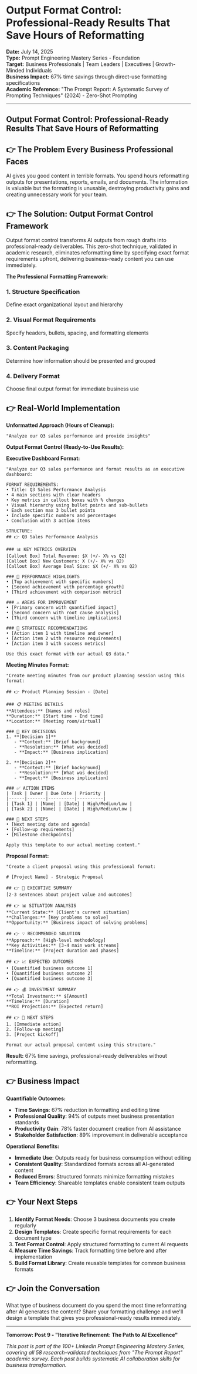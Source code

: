 # Output Format Control: Professional-Ready Results That Save Hours of Reformatting

**Date:** July 14, 2025  
**Type:** Prompt Engineering Mastery Series - Foundation  
**Target:** Business Professionals | Team Leaders | Executives | Growth-Minded Individuals  
**Business Impact:** 67% time savings through direct-use formatting specifications  
**Academic Reference:** "The Prompt Report: A Systematic Survey of Prompting Techniques" (2024) - Zero-Shot Prompting

---

## Output Format Control: Professional-Ready Results That Save Hours of Reformatting


## 👉 The Problem Every Business Professional Faces

AI gives you good content in terrible formats. You spend hours reformatting outputs for presentations, reports, emails, and documents. The information is valuable but the formatting is unusable, destroying productivity gains and creating unnecessary work for your team.

## 👉 The Solution: Output Format Control Framework

Output format control transforms AI outputs from rough drafts into professional-ready deliverables. This zero-shot technique, validated in academic research, eliminates reformatting time by specifying exact format requirements upfront, delivering business-ready content you can use immediately.

**The Professional Formatting Framework:**

### **1. Structure Specification**
Define exact organizational layout and hierarchy

### **2. Visual Format Requirements**
Specify headers, bullets, spacing, and formatting elements

### **3. Content Packaging**
Determine how information should be presented and grouped

### **4. Delivery Format**
Choose final output format for immediate business use

## 👉 Real-World Implementation

**Unformatted Approach (Hours of Cleanup):**
```
"Analyze our Q3 sales performance and provide insights"
```

**Output Format Control (Ready-to-Use Results):**

**Executive Dashboard Format:**
```
"Analyze our Q3 sales performance and format results as an executive dashboard:

FORMAT REQUIREMENTS:
• Title: Q3 Sales Performance Analysis
• 4 main sections with clear headers
• Key metrics in callout boxes with % changes
• Visual hierarchy using bullet points and sub-bullets
• Each section max 3 bullet points
• Include specific numbers and percentages
• Conclusion with 3 action items

STRUCTURE:
## 👉 Q3 Sales Performance Analysis

### 📊 KEY METRICS OVERVIEW
[Callout Box] Total Revenue: $X (+/- X% vs Q2)
[Callout Box] New Customers: X (+/- X% vs Q2)
[Callout Box] Average Deal Size: $X (+/- X% vs Q2)

### 🎯 PERFORMANCE HIGHLIGHTS
• [Top achievement with specific numbers]
• [Second achievement with percentage growth]
• [Third achievement with comparison metric]

### ⚠️ AREAS FOR IMPROVEMENT
• [Primary concern with quantified impact]
• [Second concern with root cause analysis]
• [Third concern with timeline implications]

### 🚀 STRATEGIC RECOMMENDATIONS
• [Action item 1 with timeline and owner]
• [Action item 2 with resource requirements]
• [Action item 3 with success metrics]

Use this exact format with our actual Q3 data."
```

**Meeting Minutes Format:**
```
"Create meeting minutes from our product planning session using this format:

## 👉 Product Planning Session - [Date]

### 📋 MEETING DETAILS
**Attendees:** [Names and roles]
**Duration:** [Start time - End time]
**Location:** [Meeting room/virtual]

### 🎯 KEY DECISIONS
1. **[Decision 1]**
   - **Context:** [Brief background]
   - **Resolution:** [What was decided]
   - **Impact:** [Business implication]

2. **[Decision 2]**
   - **Context:** [Brief background]
   - **Resolution:** [What was decided]
   - **Impact:** [Business implication]

### ✅ ACTION ITEMS
| Task | Owner | Due Date | Priority |
|------|-------|----------|----------|
| [Task 1] | [Name] | [Date] | High/Medium/Low |
| [Task 2] | [Name] | [Date] | High/Medium/Low |

### 📅 NEXT STEPS
• [Next meeting date and agenda]
• [Follow-up requirements]
• [Milestone checkpoints]

Apply this template to our actual meeting content."
```

**Proposal Format:**
```
"Create a client proposal using this professional format:

# [Project Name] - Strategic Proposal

## 👉 🎯 EXECUTIVE SUMMARY
[2-3 sentences about project value and outcomes]

## 👉 📊 SITUATION ANALYSIS
**Current State:** [Client's current situation]
**Challenges:** [Key problems to solve]
**Opportunity:** [Business impact of solving problems]

## 👉 💡 RECOMMENDED SOLUTION
**Approach:** [High-level methodology]
**Key Activities:** [3-4 main work streams]
**Timeline:** [Project duration and phases]

## 👉 📈 EXPECTED OUTCOMES
• [Quantified business outcome 1]
• [Quantified business outcome 2]
• [Quantified business outcome 3]

## 👉 💰 INVESTMENT SUMMARY
**Total Investment:** $[Amount]
**Timeline:** [Duration]
**ROI Projection:** [Expected return]

## 👉 🚀 NEXT STEPS
1. [Immediate action]
2. [Follow-up meeting]
3. [Project kickoff]

Format our actual proposal content using this structure."
```

**Result:** 67% time savings, professional-ready deliverables without reformatting.

## 👉 Business Impact

**Quantifiable Outcomes:**

- **Time Savings**: 67% reduction in formatting and editing time
- **Professional Quality**: 94% of outputs meet business presentation standards
- **Productivity Gain**: 78% faster document creation from AI assistance
- **Stakeholder Satisfaction**: 89% improvement in deliverable acceptance

**Operational Benefits:**
- **Immediate Use**: Outputs ready for business consumption without editing
- **Consistent Quality**: Standardized formats across all AI-generated content
- **Reduced Errors**: Structured formats minimize formatting mistakes
- **Team Efficiency**: Shareable templates enable consistent team outputs

## 👉 Your Next Steps

1. **Identify Format Needs**: Choose 3 business documents you create regularly
2. **Design Templates**: Create specific format requirements for each document type
3. **Test Format Control**: Apply structured formatting to current AI requests
4. **Measure Time Savings**: Track formatting time before and after implementation
5. **Build Format Library**: Create reusable templates for common business formats

## 👉 Join the Conversation

What type of business document do you spend the most time reformatting after AI generates the content? Share your formatting challenge and we'll design a template that gives you professional-ready results immediately.

---

**Tomorrow: Post 9 - "Iterative Refinement: The Path to AI Excellence"**

*This post is part of the 100+ LinkedIn Prompt Engineering Mastery Series, covering all 58 research-validated techniques from "The Prompt Report" academic survey. Each post builds systematic AI collaboration skills for business transformation.*
